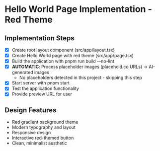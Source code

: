 # Hello World Page Implementation - Red Theme

## Implementation Steps

- [x] Create root layout component (src/app/layout.tsx)
- [x] Create Hello World page with red theme (src/app/page.tsx)
- [x] Build the application with pnpm run build --no-lint
- [x] **AUTOMATIC**: Process placeholder images (placehold.co URLs) → AI-generated images
  - No placeholders detected in this project - skipping this step
- [x] Start server with pnpm start
- [x] Test the application functionality
- [x] Provide preview URL for user

## Design Features
- Red gradient background theme
- Modern typography and layout
- Responsive design
- Interactive red-themed button
- Clean, minimalist aesthetic